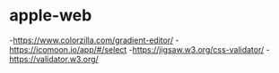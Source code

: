 # apple-web

-https://www.colorzilla.com/gradient-editor/
-https://icomoon.io/app/#/select
-https://jigsaw.w3.org/css-validator/
-https://validator.w3.org/
